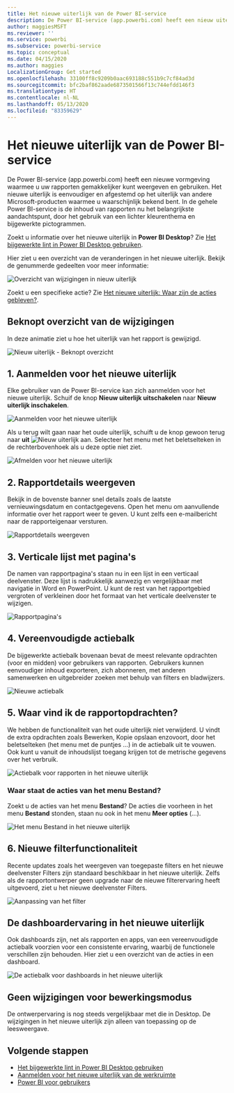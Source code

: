 ```yaml
---
title: Het nieuwe uiterlijk van de Power BI-service
description: De Power BI-service (app.powerbi.com) heeft een nieuw uiterlijk. In dit artikel wordt beschreven hoe u door rapporten met het nieuwe uiterlijk navigeert.
author: maggiesMSFT
ms.reviewer: ''
ms.service: powerbi
ms.subservice: powerbi-service
ms.topic: conceptual
ms.date: 04/15/2020
ms.author: maggies
LocalizationGroup: Get started
ms.openlocfilehash: 33100ff8c9209b0aac693188c551b9c7cf84ad3d
ms.sourcegitcommit: bfc2baf862aade6873501566f13c744efdd146f3
ms.translationtype: HT
ms.contentlocale: nl-NL
ms.lasthandoff: 05/13/2020
ms.locfileid: "83359629"
---
```

# <a name="the-new-look-of-the-power-bi-service"></a>Het nieuwe uiterlijk van de Power BI-service

De Power BI-service (app.powerbi.com) heeft een nieuwe vormgeving waarmee u uw rapporten gemakkelijker kunt weergeven en gebruiken. Het nieuwe uiterlijk is eenvoudiger en afgestemd op het uiterlijk van andere Microsoft-producten waarmee u waarschijnlijk bekend bent. In de gehele Power BI-service is de inhoud van rapporten nu het belangrijkste aandachtspunt, door het gebruik van een lichter kleurenthema en bijgewerkte pictogrammen. 

Zoekt u informatie over het nieuwe uiterlijk in **Power BI Desktop**? Zie [Het bijgewerkte lint in Power BI Desktop gebruiken](../create-reports/desktop-ribbon.md).

Hier ziet u een overzicht van de veranderingen in het nieuwe uiterlijk. Bekijk de genummerde gedeelten voor meer informatie:

![Overzicht van wijzigingen in nieuw uiterlijk](media/service-new-look/power-bi-new-look-changes.png)

Zoekt u een specifieke actie? Zie [Het nieuwe uiterlijk: Waar zijn de acties gebleven?](service-new-look-where-actions.md).

## <a name="quick-tour-of-the-changes"></a>Beknopt overzicht van de wijzigingen

In deze animatie ziet u hoe het uiterlijk van het rapport is gewijzigd.

![Nieuw uiterlijk - Beknopt overzicht](media/service-new-look/power-bi-new-look-quick-tour.gif)

## <a name="1-opt-in-to-the-new-look"></a>1. Aanmelden voor het nieuwe uiterlijk

Elke gebruiker van de Power BI-service kan zich aanmelden voor het nieuwe uiterlijk. Schuif de knop **Nieuw uiterlijk uitschakelen** naar **Nieuw uiterlijk inschakelen**.

![Aanmelden voor het nieuwe uiterlijk](media/service-new-look/power-bi-new-look-off.png)

Als u terug wilt gaan naar het oude uiterlijk, schuift u de knop gewoon terug naar **uit** ![Nieuw uiterlijk aan](media/service-new-look/power-bi-new-look-toggle-on.png). Selecteer het menu met het beletselteken in de rechterbovenhoek als u deze optie niet ziet.

![Afmelden voor het nieuwe uiterlijk](media/service-new-look/power-bi-new-look-on.png)

## <a name="2-view-report-details"></a>2. Rapportdetails weergeven 

Bekijk in de bovenste banner snel details zoals de laatste vernieuwingsdatum en contactgegevens.  Open het menu om aanvullende informatie over het rapport weer te geven. U kunt zelfs een e-mailbericht naar de rapporteigenaar versturen.

![Rapportdetails weergeven](media/service-new-look/power-bi-new-look-metadata.png)

## <a name="3-vertical-list-of-pages"></a>3. Verticale lijst met pagina's 
De namen van rapportpagina's staan nu in een lijst in een verticaal deelvenster. Deze lijst is nadrukkelijk aanwezig en vergelijkbaar met navigatie in Word en PowerPoint. U kunt de rest van het rapportgebied vergroten of verkleinen door het formaat van het verticale deelvenster te wijzigen.

![Rapportpagina's](media/service-new-look/power-bi-new-look-report-pages.png)

## <a name="4-simplified-action-bar"></a>4. Vereenvoudigde actiebalk 

De bijgewerkte actiebalk bovenaan bevat de meest relevante opdrachten (voor en midden) voor gebruikers van rapporten. Gebruikers kunnen eenvoudiger inhoud exporteren, zich abonneren, met anderen samenwerken en uitgebreider zoeken met behulp van filters en bladwijzers.

![Nieuwe actiebalk](media/service-new-look/power-bi-new-look-action-bar.png)

## <a name="5-where-are-the-report-commands"></a>5. Waar vind ik de rapportopdrachten?

We hebben de functionaliteit van het oude uiterlijk niet verwijderd. U vindt de extra opdrachten zoals Bewerken, Kopie opslaan enzovoort, door het beletselteken (het menu met de puntjes ...) in de actiebalk uit te vouwen. Ook kunt u vanuit de inhoudslijst toegang krijgen tot de metrische gegevens over het verbruik.

![Actiebalk voor rapporten in het nieuwe uiterlijk](media/service-new-look/power-bi-report-action-bar-new-look.gif)

### <a name="where-are-file-menu-actions"></a>Waar staat de acties van het menu Bestand?

Zoekt u de acties van het menu **Bestand**? De acties die voorheen in het menu **Bestand** stonden, staan nu ook in het menu **Meer opties** (...). 

![Het menu Bestand in het nieuwe uiterlijk](media/service-new-look/power-bi-file-menu-new-look.gif)

## <a name="6-new-filter-experience"></a>6. Nieuwe filterfunctionaliteit

Recente updates zoals het weergeven van toegepaste filters en het nieuwe deelvenster Filters zijn standaard beschikbaar in het nieuwe uiterlijk. Zelfs als de rapportontwerper geen upgrade naar de nieuwe filterervaring heeft uitgevoerd, ziet u het nieuwe deelvenster Filters.

![Aanpassing van het filter](media/service-new-look/power-bi-new-look-filters.png)

## <a name="dashboard-new-look-experience"></a>De dashboardervaring in het nieuwe uiterlijk 

Ook dashboards zijn, net als rapporten en apps, van een vereenvoudigde actiebalk voorzien voor een consistente ervaring, waarbij de functionele verschillen zijn behouden. Hier ziet u een overzicht van de acties in een dashboard.
 
![De actiebalk voor dashboards in het nieuwe uiterlijk](media/service-new-look/power-bi-dashboard-action-bar-new-look.gif)

## <a name="no-changes-to-edit-mode"></a>Geen wijzigingen voor bewerkingsmodus 

De ontwerpervaring is nog steeds vergelijkbaar met die in Desktop. De wijzigingen in het nieuwe uiterlijk zijn alleen van toepassing op de leesweergave.

## <a name="next-steps"></a>Volgende stappen

- [Het bijgewerkte lint in Power BI Desktop gebruiken](../create-reports/desktop-ribbon.md)
- [Aanmelden voor het nieuwe uiterlijk van de werkruimte](../collaborate-share/service-workspaces-new-look.md)
- [Power BI voor gebruikers](end-user-consumer.md)
